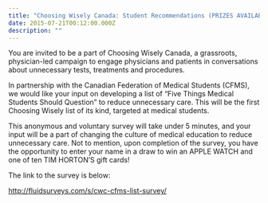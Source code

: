 ```yaml
---
title: "Choosing Wisely Canada: Student Recommendations (PRIZES AVAILABLE)"
date: 2015-07-21T00:12:00.000Z
description: ""
---
```

You are invited to be a part of Choosing Wisely Canada, a grassroots, physician-led campaign to engage physicians and patients in conversations about unnecessary tests, treatments and procedures.

In partnership with the Canadian Federation of Medical Students (CFMS), we would like your input on developing a list of &ldquo;Five Things Medical Students Should Question&rdquo; to reduce unnecessary care. This will be the first Choosing Wisely list of its kind, targeted at medical students.

This anonymous and voluntary survey will take under 5 minutes, and your input will be a part of changing the culture of medical education to reduce unnecessary care. Not to mention, upon completion of the survey, you have the opportunity to enter your name in a draw to win an APPLE WATCH and one of ten TIM HORTON&rsquo;S gift cards!

The link to the survey is below:

http://fluidsurveys.com/s/cwc-cfms-list-survey/

 